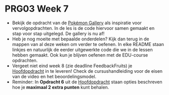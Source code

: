 # PRG03 Week 7

- Bekijk de opdracht van de [Pokémon Gallery](./pokemon-final) als inspiratie voor vervolgopdrachten. In de les is
  de code hiervoor samen gemaakt en stap voor stap uitgelegd. De gallery is nu af!
- Heb je nog moeite met bepaalde onderdelen? Kijk dan terug in de mappen van al deze weken om verder te oefenen.
  In elke README staan linkjes en natuurlijk de eerder uitgewerkte code die we in de lessen hebben gemaakt. Ook
  kun je blijven oefenen met de EDU-course opdrachten.
- Vergeet niet eind week 8 (zie deadline FeedbackFruits) je [Hoofdopdracht](../assignment) in te leveren! Check de
  cursushandleiding voor de eisen van de video en het beoordelingsmodel.
- Reminder: In **Opdracht 6** uit de [Hoofdopdracht](../assignment) staan opties beschreven hoe je **maximaal 2 
  extra punten** kunt behalen.
